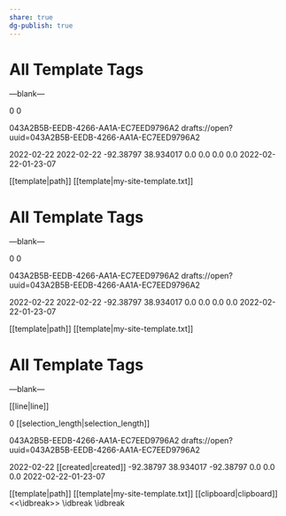 ```yaml
---
share: true
dg-publish: true
---
```

# All Template Tags



—blank—















0
0

043A2B5B-EEDB-4266-AA1A-EC7EED9796A2
drafts://open?uuid=043A2B5B-EEDB-4266-AA1A-EC7EED9796A2

2022-02-22
2022-02-22
-92.38797
38.934017
0.0
0.0
0.0
0.0
2022-02-22-01-23-07

[[template|path]]
[[template|my-site-template.txt]]
# All Template Tags



—blank—















0
0

043A2B5B-EEDB-4266-AA1A-EC7EED9796A2
drafts://open?uuid=043A2B5B-EEDB-4266-AA1A-EC7EED9796A2

2022-02-22
2022-02-22
-92.38797
38.934017
0.0
0.0
0.0
0.0
2022-02-22-01-23-07

[[template|path]]
[[template|my-site-template.txt]]
# All Template Tags



—blank—







[[line|line]]







0
[[selection_length|selection_length]]

043A2B5B-EEDB-4266-AA1A-EC7EED9796A2
drafts://open?uuid=043A2B5B-EEDB-4266-AA1A-EC7EED9796A2

2022-02-22
[[created|created]]
-92.38797
38.934017
-92.38797
0.0
0.0
0.0
2022-02-22-01-23-07

[[template|path]]
[[template|my-site-template.txt]]
[[clipboard|clipboard]]
<<\idbreak>>
\idbreak
\idbreak